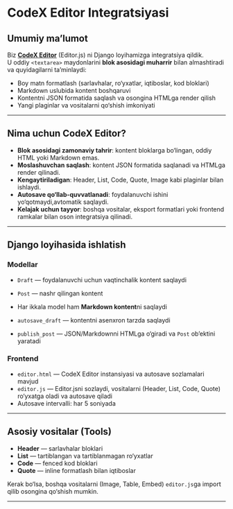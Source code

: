 # CodeX Editor Integratsiyasi 

## Umumiy ma’lumot

Biz **[CodeX Editor](https://editorjs.io/)** (Editor.js) ni Django loyihamizga integratsiya qildik.  
U oddiy `<textarea>` maydonlarini **blok asosidagi muharrir** bilan almashtiradi va quyidagilarni ta’minlaydi:

- Boy matn formatlash (sarlavhalar, ro‘yxatlar, iqtiboslar, kod bloklari)  
- Markdown uslubida kontent boshqaruvi  
- Kontentni JSON formatida saqlash va osongina HTMLga render qilish  
- Yangi plaginlar va vositalarni qo‘shish imkoniyati  

---

## Nima uchun CodeX Editor?

- **Blok asosidagi zamonaviy tahrir**: kontent bloklarga bo‘lingan, oddiy HTML yoki Markdown emas.  
- **Moslashuvchan saqlash**: kontent JSON formatida saqlanadi va HTMLga render qilinadi.  
- **Kengaytiriladigan**: Header, List, Code, Quote, Image kabi plaginlar bilan ishlaydi.  
- **Autosave qo‘llab-quvvatlanadi**: foydalanuvchi ishini yo‘qotmaydi,avtomatik saqlaydi.  
- **Kelajak uchun tayyor**: boshqa vositalar, eksport formatlari yoki frontend ramkalar bilan oson integratsiya qilinadi.

---

## Django loyihasida ishlatish

### Modellar

- `Draft` — foydalanuvchi uchun vaqtinchalik kontent saqlaydi  
- `Post` — nashr qilingan kontent  
- Har ikkala model ham **Markdown kontent**ni saqlaydi

- `autosave_draft` — kontentni asenxron tarzda saqlaydi  
- `publish_post` — JSON/Markdownni HTMLga o‘giradi va `Post` ob’ektini yaratadi  


### Frontend

- `editor.html` — CodeX Editor instansiyasi va autosave sozlamalari mavjud  
- `editor.js` — Editor.jsni sozlaydi, vositalarni (Header, List, Code, Quote) ro‘yxatga oladi va autosave qiladi  
- Autosave intervalli: har 5 soniyada  

---

## Asosiy vositalar (Tools)

- **Header** — sarlavhalar bloklari  
- **List** — tartiblangan va tartiblanmagan ro‘yxatlar  
- **Code** — fenced kod bloklari  
- **Quote** — inline formatlash bilan iqtiboslar  

Kerak bo‘lsa, boshqa vositalarni (Image, Table, Embed) `editor.js`ga import qilib osongina qo‘shish mumkin.

---

